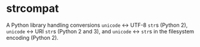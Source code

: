 # strcompat
A Python library handling conversions `unicode` &lt;-> UTF-8 `str`s (Python 2), `unicode` &lt;-> URI `str`s (Python 2 and 3), and `unicode` &lt;-> `str`s in the filesystem encoding (Python 2).
